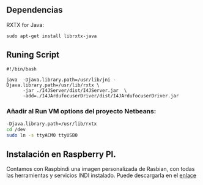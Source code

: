 ## Dependencias


RXTX for Java:
```
sudo apt-get install librxtx-java
```
## Runing Script

```
#!/bin/bash

java  -Djava.library.path=/usr/lib/jni -Djava.library.path=/usr/lib/rxtx \
      -jar ./I4JServer/dist/I4JServer.jar  \
      -add=./I4JArdufocuserDriver/dist/I4JArdufocuserDriver.jar
```

### Añadir al Run VM options del proyecto Netbeans:

  ```bash
  -Djava.library.path=/usr/lib/rxtx
  cd /dev
  sudo ln -s ttyACM0 ttyUSB0
  ```
## Instalación en Raspberry PI.

Contamos con Raspbindi una imagen personalizada de Rasbian, con todas las herramientas y servicios INDI instalado.
Puede descargarla en el [enlace](https://drive.google.com/file/d/0Bz7iXJ4BvZ9SbnJPZWkweVhUVjQ/view?usp=sharing)




